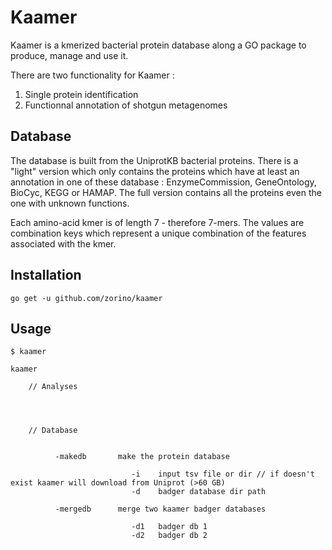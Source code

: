 # Kaamer


Kaamer is a kmerized bacterial protein database along a GO package to produce, manage and use it.

There are two functionality for Kaamer :

1. Single protein identification
2. Functionnal annotation of shotgun metagenomes


## Database

The database is built from the UniprotKB bacterial proteins.
There is a "light" version which only contains the proteins which have at least
an annotation in one of these database : EnzymeCommission, GeneOntology, BioCyc,
KEGG or HAMAP. The full version contains all the proteins even the one with
unknown functions. 

Each amino-acid kmer is of length 7 - therefore 7-mers.
The values are combination keys which represent a unique combination of the
features associated with the kmer.

## Installation

``` shell
go get -u github.com/zorino/kaamer
```


## Usage

``` shell
$ kaamer

kaamer

    // Analyses




    // Database
   

          -makedb       make the protein database

                           -i    input tsv file or dir // if doesn't exist kaamer will download from Uniprot (>60 GB)
                           -d    badger database dir path

          -mergedb      merge two kaamer badger databases

                           -d1   badger db 1
                           -d2   badger db 2

```
